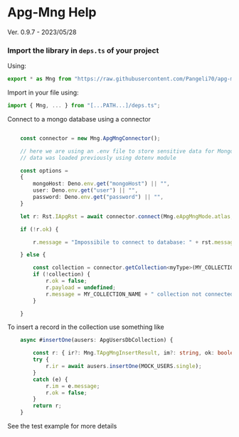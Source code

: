 # Apg-Mng Help

Ver. 0.9.7 - 2023/05/28
<br>

### Import the library in `deps.ts` of your project

Using:

```Typescript
export * as Mng from "https://raw.githubusercontent.com/Pangeli70/apg-mng/master/mod.ts";
```

Import in your file using:

```Typescript
import { Mng, ... } from "[...PATH...]/deps.ts";
```

Connect to a mongo database using a connector

```Typescript

    const connector = new Mng.ApgMngConnector();

    // here we are using an .env file to store sensitive data for MongoDB Atlas
    // data was loaded previously using dotenv module

    const options =
    {
        mongoHost: Deno.env.get("mongoHost") || "",
        user: Deno.env.get("user") || "",
        password: Deno.env.get("password") || "",
    }

    let r: Rst.IApgRst = await connector.connect(Mng.eApgMngMode.atlas, MY_DB_NAME, options);

    if (!r.ok) {

        r.message = "Impossibile to connect to database: " + rst.message;

    } else {

        const collection = connector.getCollection<myType>(MY_COLLECTION_NAME);
        if (!collection) {
            r.ok = false;
            r.payload = undefined;
            r.message = MY_COLLECTION_NAME + " collection not connected";
        }

    }

```

To insert a record in the collection use something like

```Typescript
    async #insertOne(ausers: ApgUsersDbCollection) {

        const r: { ir?: Mng.TApgMngInsertResult, im?: string, ok: boolean } = { ok: true };
        try {
            r.ir = await ausers.insertOne(MOCK_USERS.single);
        }
        catch (e) {
            r.im = e.message;
            r.ok = false;
        }
        return r;
    }
```

See the test example for more details